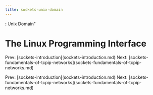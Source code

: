 ```yaml
---
title: sockets-unix-domain
---
```


: Unix Domain\"

# The Linux Programming Interface

Prev:
\[sockets-introduction](sockets-introduction.md)
Next:
\[sockets-fundamentals-of-tcpip-networks](sockets-fundamentals-of-tcpip-networks.md)

Prev:
\[sockets-introduction](sockets-introduction.md)
Next:
\[sockets-fundamentals-of-tcpip-networks](sockets-fundamentals-of-tcpip-networks.md)
